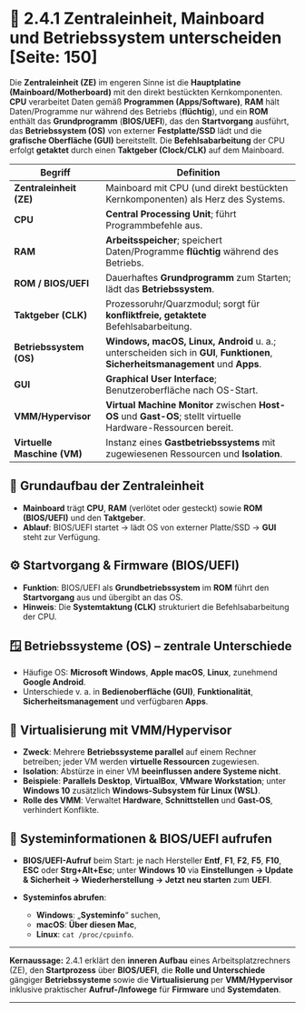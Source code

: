 # 🧩 2.4.1 Zentraleinheit, Mainboard und Betriebssystem unterscheiden [Seite: 150]

Die **Zentraleinheit (ZE)** im engeren Sinne ist die **Hauptplatine (Mainboard/Motherboard)** mit den direkt bestückten Kernkomponenten. **CPU** verarbeitet Daten gemäß **Programmen (Apps/Software)**, **RAM** hält Daten/Programme nur während des Betriebs (**flüchtig**), und ein **ROM** enthält das **Grundprogramm** (**BIOS/UEFI**), das den **Startvorgang** ausführt, das **Betriebssystem (OS)** von externer **Festplatte/SSD** lädt und die **grafische Oberfläche (GUI)** bereitstellt. Die **Befehlsabarbeitung** der CPU erfolgt **getaktet** durch einen **Taktgeber (Clock/CLK)** auf dem Mainboard. 

| Begriff                     | Definition                                                                                                                        |
| --------------------------- | --------------------------------------------------------------------------------------------------------------------------------- |
| **Zentraleinheit (ZE)**     | Mainboard mit CPU (und direkt bestückten Kernkomponenten) als Herz des Systems.                                                   |
| **CPU**                     | **Central Processing Unit**; führt Programmbefehle aus.                                                                           |
| **RAM**                     | **Arbeitsspeicher**; speichert Daten/Programme **flüchtig** während des Betriebs.                                                 |
| **ROM / BIOS/UEFI**         | Dauerhaftes **Grundprogramm** zum Starten; lädt das **Betriebssystem**.                                                           |
| **Taktgeber (CLK)**         | Prozessoruhr/Quarzmodul; sorgt für **konfliktfreie, getaktete** Befehlsabarbeitung.                                               |
| **Betriebssystem (OS)**     | **Windows, macOS, Linux, Android** u. a.; unterscheiden sich in **GUI**, **Funktionen**, **Sicherheitsmanagement** und **Apps**.  |
| **GUI**                     | **Graphical User Interface**; Benutzeroberfläche nach OS-Start.                                                                   |
| **VMM/Hypervisor**          | **Virtual Machine Monitor** zwischen **Host-OS** und **Gast-OS**; stellt virtuelle Hardware-Ressourcen bereit.                    |
| **Virtuelle Maschine (VM)** | Instanz eines **Gastbetriebssystems** mit zugewiesenen Ressourcen und **Isolation**.                                              |

## 🧠 Grundaufbau der Zentraleinheit

* **Mainboard** trägt **CPU**, **RAM** (verlötet oder gesteckt) sowie **ROM (BIOS/UEFI)** und den **Taktgeber**.
* **Ablauf**: BIOS/UEFI startet → lädt OS von externer Platte/SSD → **GUI** steht zur Verfügung. 

## ⚙️ Startvorgang & Firmware (BIOS/UEFI)

* **Funktion**: BIOS/UEFI als **Grundbetriebssystem** im **ROM** führt den **Startvorgang** aus und übergibt an das OS.
* **Hinweis**: Die **Systemtaktung (CLK)** strukturiert die Befehlsabarbeitung der CPU. 

## 🪟 Betriebssysteme (OS) – zentrale Unterschiede

* Häufige OS: **Microsoft Windows**, **Apple macOS**, **Linux**, zunehmend **Google Android**.
* Unterschiede v. a. in **Bedienoberfläche (GUI)**, **Funktionalität**, **Sicherheitsmanagement** und verfügbaren **Apps**. 

## 🧰 Virtualisierung mit VMM/Hypervisor

* **Zweck**: Mehrere **Betriebssysteme parallel** auf einem Rechner betreiben; jeder VM werden **virtuelle Ressourcen** zugewiesen.
* **Isolation**: Abstürze in einer VM **beeinflussen andere Systeme nicht**.
* **Beispiele**: **Parallels Desktop**, **VirtualBox**, **VMware Workstation**; unter **Windows 10** zusätzlich **Windows-Subsystem für Linux (WSL)**.
* **Rolle des VMM**: Verwaltet **Hardware**, **Schnittstellen** und **Gast-OS**, verhindert Konflikte. 

## 🧭 Systeminformationen & BIOS/UEFI aufrufen

* **BIOS/UEFI-Aufruf** beim Start: je nach Hersteller **Entf**, **F1**, **F2**, **F5**, **F10**, **ESC** oder **Strg+Alt+Esc**; unter **Windows 10** via **Einstellungen → Update & Sicherheit → Wiederherstellung → Jetzt neu starten** zum **UEFI**.
* **Systeminfos abrufen**:

  * **Windows**: „**Systeminfo**“ suchen,
  * **macOS**: **Über diesen Mac**,
  * **Linux**: `cat /proc/cpuinfo`. 

---

**Kernaussage:** 2.4.1 erklärt den **inneren Aufbau** eines Arbeitsplatzrechners (ZE), den **Startprozess** über **BIOS/UEFI**, die **Rolle und Unterschiede** gängiger **Betriebssysteme** sowie die **Virtualisierung** per **VMM/Hypervisor** inklusive praktischer **Aufruf-/Infowege** für **Firmware** und **Systemdaten**.


---

